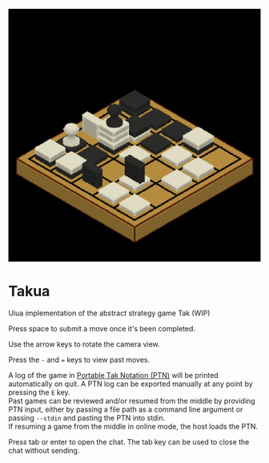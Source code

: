![Screenshot of the game](screenshot.png)

# Takua
Uiua implementation of the abstract strategy game Tak (WIP)

Press space to submit a move once it's been completed.

Use the arrow keys to rotate the camera view.

Press the `-` and `=` keys to view past moves.

A log of the game in [Portable Tak Notation (PTN)](https://ustak.org/portable-tak-notation) will be printed automatically on quit. A PTN log can be exported manually at any point by pressing the `E` key.  
Past games can be reviewed and/or resumed from the middle by providing PTN input, either by passing a file path as a command line argument or passing `--stdin` and pasting the PTN into stdin.  
If resuming a game from the middle in online mode, the host loads the PTN.

Press tab or enter to open the chat. The tab key can be used to close the chat without sending.
